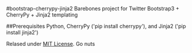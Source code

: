 #bootstrap-cherrypy-jinja2
Barebones project for Twitter Bootstrap3 + CherryPy + Jinja2 templating

##Prerequisites
Python, CherryPy ('pip install cherrypy'), and Jinja2 ('pip install jinja2')

Relased under <a href="http://opensource.org/licenses/MIT">MIT License</a>. Go nuts
